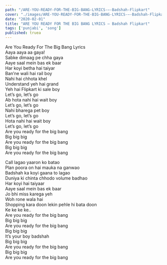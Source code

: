 ```yaml
---
path: "/ARE-YOU-READY-FOR-THE-BIG-BANG-LYRICS-–-Badshah-Flipkart"
cover: "./images/ARE-YOU-READY-FOR-THE-BIG-BANG-LYRICS-–-Badshah-Flipkart.jpg"
date: "2020-02-01"
title: "ARE YOU READY FOR THE BIG BANG LYRICS – Badshah Flipkart"
tags: ['punjabi', 'song']
published: truea
---
```

  
Are You Ready For The Big Bang Lyrics  
Aaya aaya aa gaya!  
Sabke dimaag pe chha gaya  
Aaye saal mein bas ek baar  
Har koyi betha hai taiyar  
Ban’ne wali hai rail boy  
Nahi hai chhota khel  
Understand yeh hai grand  
Yeh hai Flipkart ki sale boy  
Let’s go, let’s go  
Ab hota nahi hai wait boy  
Let’s go, let’s go  
Nahi bharega pet boy  
Let’s go, let’s go  
Hota nahi hai wait boy  
Let’s go, let’s go  
Are you ready for the big bang  
Big big big  
Are you ready for the big bang  
Big big big  
Are you ready for the big bang  
  
  
  
  
  
  
Call lagao yaaron ko batao  
Plan poora on hai mauka na ganwao  
Badshah ka koyi gaana to lagao  
Duniya ki chinta chhodo volume badhao  
Har koyi hai taiyaar  
Aaye saal mein bas ek baar  
Jo bhi miss karega yeh  
Woh rone wala hai  
Shopping kara doon lekin pehle hi bata doon  
Ke ke ke ke..  
Are you ready for the big bang  
Big big big  
Are you ready for the big bang  
Big big big  
It’s your boy badshah  
Big big big  
Are you ready for the big bang  
Big big big  
Are you ready for the big bang  
